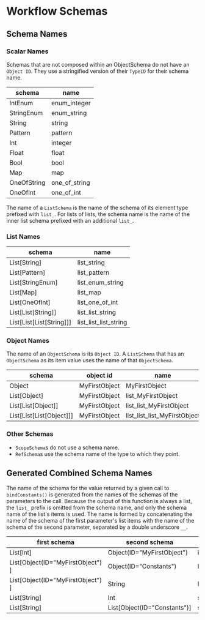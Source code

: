 # Workflow Schemas

## Schema Names

### Scalar Names

Schemas that are not composed within an ObjectSchema do not have an 
`Object ID`. They use a stringified version of their `TypeID` for 
their schema name.

| schema      | name          |
|-------------|---------------|
| IntEnum     | enum_integer  |
| StringEnum  | enum_string   |
| String      | string        |
| Pattern     | pattern       |
| Int         | integer       |
| Float       | float         |
| Bool        | bool          |
| Map         | map           |
| OneOfString | one_of_string |
| OneOfInt    | one_of_int    |

The name of a `ListSchema` is the name of the schema of its element type 
prefixed with `list_`. For lists of lists, the schema name is the name of 
the inner list schema prefixed with an additional `list_`. 

### List Names

| schema                   | name                  |
|--------------------------|-----------------------|
| List[String]             | list_string           |
| List[Pattern]            | list_pattern          |
| List[StringEnum]         | list_enum_string      |
| List[Map]                | list_map              |
| List[OneOfInt]           | list_one_of_int       |
| List[List[String]]       | list_list_string      |
| List[List[List[String]]] | list_list_list_string |

### Object Names

The name of an `ObjectSchema` is its `Object ID`. A `ListSchema` that
has an `ObjectSchema` as its item value uses the name of that `ObjectSchema`.

| schema                   | object id     | name                         |
|--------------------------|---------------|------------------------------|
| Object                   | MyFirstObject | MyFirstObject                |
| List[Object]             | MyFirstObject | list_MyFirstObject           |
| List[List[Object]]       | MyFirstObject | list_list_MyFirstObject      |
| List[List[List[Object]]] | MyFirstObject | list_list_list_MyFirstObject |
 
### Other Schemas

* `ScopeSchema`s do not use a schema name.
* `RefSchema`s use the schema name of the type to which they point.

## Generated Combined Schema Names

The name of the schema for the value returned by a given call to `bindConstants()` is generated from the names of the schemas of the parameters to the call.  Because the output of this function is always a list, the `list_` prefix is omitted from the schema name, and only the schema name of the list's items is used. The name is formed by concatenating the name of the schema of the first parameter's list items with the name of the schema of the second parameter, separated by a double underscore `__`.

| first schema                      | second schema                | name                     |
|-----------------------------------|------------------------------|--------------------------|
| List[Int]                         | Object(ID="MyFirstObject")   | integer__MyFirstObject       |
| List[Object(ID="MyFirstObject") ] | Object(ID="Constants")       | MyFirstObject__Constants |
| List[Object(ID="MyFirstObject") ] | String                       | MyFirstObject__string    |
| List[String]                      | Int                          | string__integer              |
| List[String]                      | List[Object(ID="Constants")] | string__list_Constants   |